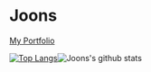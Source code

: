 # Joons

[My Portfolio](https://www.notion.so/howift/Better-than-Yesterday-963b9157dc954a268fb4fe106b8d8f11)

[![Top Langs](https://github-readme-stats.vercel.app/api/top-langs/?username=elddy0948&layout=compact)](https://github.com/anuraghazra/github-readme-stats)![Joons's github stats](https://github-readme-stats.vercel.app/api?username=elddy0948&theme=buefy&show_icons=true)



